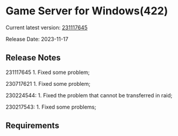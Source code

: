 Game Server for Windows(422)
===============
Current latest version: [231117645](https://github.com/amusegame/v422/releases/download/231117645/v422-231117645.github.7z)

Release Date: 2023-11-17

Release Notes
-----------------------------------
231117645
	1. Fixed some problem; 

230717621
	1. Fixed some problem; 

230224544:
	1. Fixed the problem that cannot be transferred in raid; 

230217543:
	1. Fixed some problems; 


Requirements
-----------------------------------
